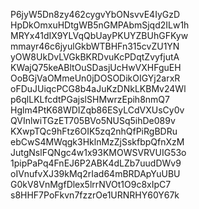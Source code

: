 P6jyW5Dn8zy462cygvYbONsvvE4IyGzD
HpDkOmxuHDtgWB5nGMPAbmSjqd2ILw1h
MRYx41dIX9YLVqQbUayPKUYZBUhGFKyw
mmayr46c6jyulGkbWTBHFn315cvZU1YN
yOW8UkDvLVGkBKRDvuKcPDqtZvyfjutA
KWajQ75keABltOuSDasjUcHwVXHFguEH
OoBGjVaOMmeUn0jDOSODikOIGYj2arxR
oFDuJUiqcPCG8b4aJuKzDNkLKBMv24Wl
p6qlLKLfcdtPGajslSHMwrzEpih8nmQ7
Hglm4PtK68WDIZqb86ESyLCdVXUsCy0v
QVInlwiTGzET705BVo5NUSq5ihDe089v
KXwpTQc9hFtz6OIK5zq2nhQfPiRgBDRu
ebCwS4MWqgk3HklnMzZjSskfbpQfnXzM
JutgNslFQNgc4w1x93KMOWSVRVUIG53o
1pipPaPq4FnEJ6P2ABK4dLZb7uudDWv9
oIVnufvXJ39kMq2rIad64mBRDApYuUBU
G0kV8VnMgfDlex5lrrNVOt1O9c8xIpC7
s8HHF7PoFkvn7fzzrOe1URNRHY60Y67k
